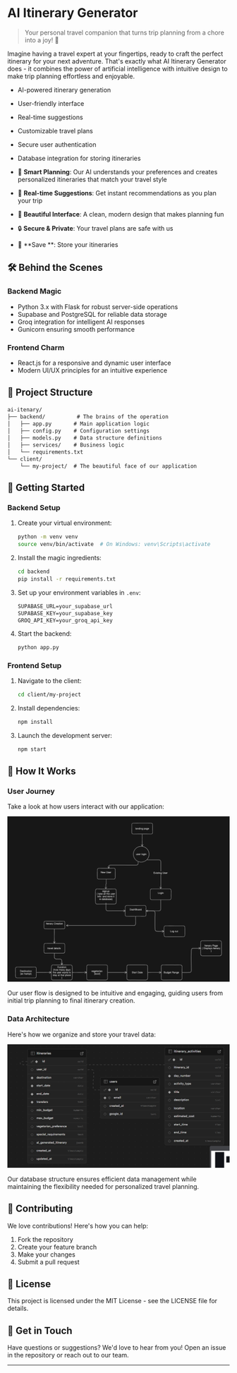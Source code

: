 # AI Itinerary Generator

> Your personal travel companion that turns trip planning from a chore into a joy! 🎉

Imagine having a travel expert at your fingertips, ready to craft the perfect itinerary for your next adventure. That's exactly what AI Itinerary Generator does - it combines the power of artificial intelligence with intuitive design to make trip planning effortless and enjoyable.

- AI-powered itinerary generation
- User-friendly interface
- Real-time suggestions
- Customizable travel plans
- Secure user authentication
- Database integration for storing itineraries

- 🤖 **Smart Planning**: Our AI understands your preferences and creates personalized itineraries that match your travel style
- 🎯 **Real-time Suggestions**: Get instant recommendations as you plan your trip
- 🎨 **Beautiful Interface**: A clean, modern design that makes planning fun
- 🔒 **Secure & Private**: Your travel plans are safe with us
- 💾 **Save **: Store your itineraries

## 🛠️ Behind the Scenes

### Backend Magic

- Python 3.x with Flask for robust server-side operations
- Supabase and PostgreSQL for reliable data storage
- Groq integration for intelligent AI responses
- Gunicorn ensuring smooth performance

### Frontend Charm

- React.js for a responsive and dynamic user interface
- Modern UI/UX principles for an intuitive experience

## 📁 Project Structure

```
ai-itenary/
├── backend/          # The brains of the operation
│   ├── app.py       # Main application logic
│   ├── config.py    # Configuration settings
│   ├── models.py    # Data structure definitions
│   ├── services/    # Business logic
│   └── requirements.txt
└── client/
    └── my-project/  # The beautiful face of our application
```

## 🚀 Getting Started

### Backend Setup

1. Create your virtual environment:

   ```bash
   python -m venv venv
   source venv/bin/activate  # On Windows: venv\Scripts\activate
   ```

2. Install the magic ingredients:

   ```bash
   cd backend
   pip install -r requirements.txt
   ```

3. Set up your environment variables in `.env`:

   ```
   SUPABASE_URL=your_supabase_url
   SUPABASE_KEY=your_supabase_key
   GROQ_API_KEY=your_groq_api_key
   ```

4. Start the backend:
   ```bash
   python app.py
   ```

### Frontend Setup

1. Navigate to the client:

   ```bash
   cd client/my-project
   ```

2. Install dependencies:

   ```bash
   npm install
   ```

3. Launch the development server:
   ```bash
   npm start
   ```

## 🔄 How It Works

### User Journey

Take a look at how users interact with our application:

![User Flow](userflow.png)

Our user flow is designed to be intuitive and engaging, guiding users from initial trip planning to final itinerary creation.

### Data Architecture

Here's how we organize and store your travel data:

![Database Schema](database.png)

Our database structure ensures efficient data management while maintaining the flexibility needed for personalized travel planning.

## 🤝 Contributing

We love contributions! Here's how you can help:

1. Fork the repository
2. Create your feature branch
3. Make your changes
4. Submit a pull request

## 📜 License

This project is licensed under the MIT License - see the LICENSE file for details.

## 💌 Get in Touch

Have questions or suggestions? We'd love to hear from you! Open an issue in the repository or reach out to our team.

---
